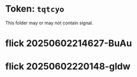 # Token: `tqtcyo`

This folder may or may not contain signal.
# flick 20250602214627-BuAu
# flick 20250602220148-gldw
